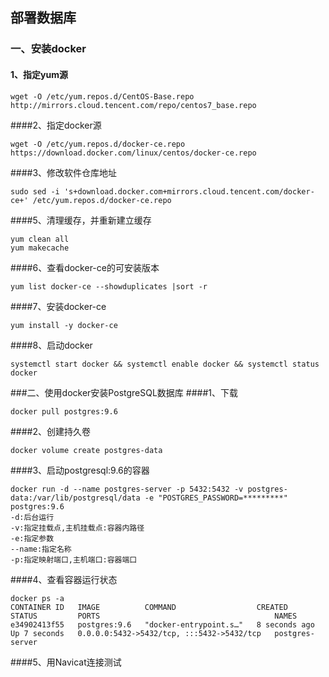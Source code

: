 ## 部署数据库
### 一、安装docker
#### 1、指定yum源
```shell script
wget -O /etc/yum.repos.d/CentOS-Base.repo http://mirrors.cloud.tencent.com/repo/centos7_base.repo
```
####2、指定docker源
```shell script
wget -O /etc/yum.repos.d/docker-ce.repo https://download.docker.com/linux/centos/docker-ce.repo
```
####3、修改软件仓库地址
```shell script
sudo sed -i 's+download.docker.com+mirrors.cloud.tencent.com/docker-ce+' /etc/yum.repos.d/docker-ce.repo
```
####5、清理缓存，并重新建立缓存
```shell script
yum clean all
yum makecache
```
####6、查看docker-ce的可安装版本
```shell script
yum list docker-ce --showduplicates |sort -r
```
####7、安装docker-ce
```shell script
yum install -y docker-ce
```
####8、启动docker
```shell script
systemctl start docker && systemctl enable docker && systemctl status docker
```
###二、使用docker安装PostgreSQL数据库
####1、下载
```shell script
docker pull postgres:9.6
```
####2、创建持久卷
```shell script
docker volume create postgres-data
```
####3、启动postgresql:9.6的容器
```shell script
docker run -d --name postgres-server -p 5432:5432 -v postgres-data:/var/lib/postgresql/data -e "POSTGRES_PASSWORD=*********" postgres:9.6
-d:后台运行
-v:指定挂载点,主机挂载点:容器内路径
-e:指定参数
--name:指定名称
-p:指定映射端口,主机端口:容器端口
```

####4、查看容器运行状态
```shell script
docker ps -a 
CONTAINER ID   IMAGE          COMMAND                  CREATED         STATUS         PORTS                                       NAMES
e34902413f55   postgres:9.6   "docker-entrypoint.s…"   8 seconds ago   Up 7 seconds   0.0.0.0:5432->5432/tcp, :::5432->5432/tcp   postgres-server
```
####5、用Navicat连接测试
